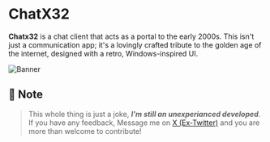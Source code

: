 # ChatX32

**Chatx32** is a chat client that acts as a portal to the early 2000s. This isn't just a communication app; it's a lovingly crafted tribute to the golden age of the internet, designed with a retro, Windows-inspired UI.

![Banner](https://pbs.twimg.com/media/G0rmepVWIAAkm7e?format=jpg&name=small)

## 📝 Note

> This whole thing is just a joke, **_I'm still an unexperianced developed_**. If you have any feedback, Message me on [X (Ex-Twitter)](https://x.com/MrFromAlgeria) and you are more than welcome to contribute!
